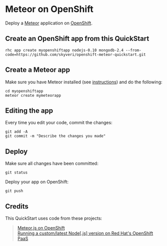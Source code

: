 # Meteor on OpenShift

Deploy a [Meteor](http://meteor.com/) application on [OpenShift](http://openshift.com/).

## Create an OpenShift app from this QuickStart

    rhc app create myopenshiftapp nodejs-0.10 mongodb-2.4 --from-code=https://github.com/skyveri/openshift-meteor-quickstart.git

## Create a Meteor app

Make sure you have Meteor installed (see [instructions](http://docs.meteor.com/#quickstart)) and do the following:

    cd myopenshiftapp
    meteor create mymeteorapp

## Editing the app

Every time you edit your code, commit the changes:

    git add -A
    git commit -m "Describe the changes you made"

## Deploy

Make sure all changes have been committed:

    git status

Deploy your app on OpenShift:

    git push

## Credits

This QuickStart uses code from these projects:

> [Meteor.js on OpenShift](https://github.com/openshift-quickstart/openshift-meteorjs-quickstart)  
> [Running a custom/latest Node[.js] version on Red Hat's OpenShift PaaS](https://github.com/ramr/nodejs-custom-version-openshift)
